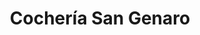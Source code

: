 ---
title: "Cochería San Genaro"
url: /san-genaro/cocheria-san-genaro/
shop: directores de funerarias
---
